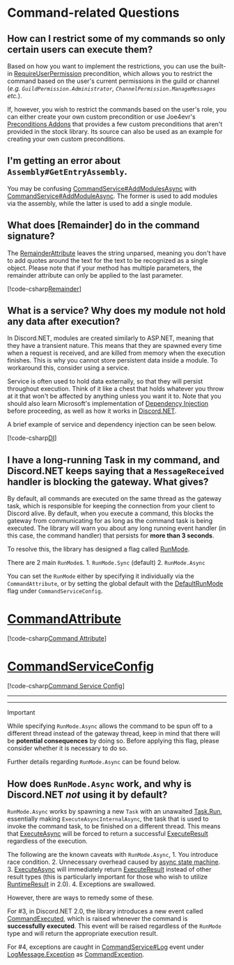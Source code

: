 # Command-related Questions

## How can I restrict some of my commands so only certain users can execute them?

Based on how you want to implement the restrictions, you can use the 
built-in [RequireUserPermission] precondition, which allows you to 
restrict the command based on the user's current permissions in the 
guild or channel (*e.g. `GuildPermission.Administrator`, 
`ChannelPermission.ManageMessages` etc.*). 

If, however, you wish to restrict the commands based on the user's 
role, you can either create your own custom precondition or use 
Joe4evr's [Preconditions Addons] that provides a few custom 
preconditions that aren't provided in the stock library. 
Its source can also be used as an example for creating your own 
custom preconditions.

[RequireUserPermission]: xref:Discord.Commands.RequireUserPermissionAttribute
[Preconditions Addons]: https://github.com/Joe4evr/Discord.Addons/tree/master/src/Discord.Addons.Preconditions

## I'm getting an error about `Assembly#GetEntryAssembly`.

You may be confusing [CommandService#AddModulesAsync] with 
[CommandService#AddModuleAsync]. The former is used to add modules 
via the assembly, while the latter is used to add a single module.

[CommandService#AddModulesAsync]: xref:Discord.Commands.CommandService#Discord_Commands_CommandService_AddModulesAsync_Assembly_System_IServiceProvider_
[CommandService#AddModuleAsync]: xref:Discord.Commands.CommandService#Discord_Commands_CommandService_AddModuleAsync__1_System_IServiceProvider_

## What does [Remainder] do in the command signature?

The [RemainderAttribute] leaves the string unparsed, meaning you 
don't have to add quotes around the text for the text to be 
recognized as a single object. Please note that if your method has 
multiple parameters, the remainder attribute can only be applied to 
the last parameter.

[!code-csharp[Remainder](samples/commands/Remainder.cs)]

[RemainderAttribute]: xref:Discord.Commands.RemainderAttribute

## What is a service? Why does my module not hold any data after execution?

In Discord.NET, modules are created similarly to ASP.NET, meaning 
that they have a transient nature. This means that they are spawned 
every time when a request is received, and are killed from memory 
when the execution finishes. This is why you cannot store persistent 
data inside a module. To workaround this, consider using a service. 

Service is often used to hold data externally, so that they will 
persist throughout execution. Think of it like a chest that holds 
whatever you throw at it that won't be affected by anything unless 
you want it to. Note that you should also learn Microsoft's 
implementation of [Dependency Injection] before proceeding, as well 
as how it works in [Discord.NET](../guides/commands/commands.md#usage-in-modules).

A brief example of service and dependency injection can be seen below.

[!code-csharp[DI](samples/commands/DI.cs)]

[Dependency Injection]: https://docs.microsoft.com/en-us/aspnet/core/fundamentals/dependency-injection

## I have a long-running Task in my command, and Discord.NET keeps saying that a `MessageReceived` handler is blocking the gateway. What gives?

By default, all commands are executed on the same thread as the 
gateway task, which is responsible for keeping the connection from 
your client to Discord alive. By default, when you execute a command, 
this blocks the gateway from communicating for as long as the command 
task is being executed. The library will warn you about any long 
running event handler (in this case, the command handler) that 
persists for **more than 3 seconds**. 

To resolve this, the library has designed a flag called [RunMode]. 

There are 2 main `RunMode`s.
	1. `RunMode.Sync` (default) 
	2. `RunMode.Async`

You can set the `RunMode` either by specifying it individually via
the `CommandAttribute`, or by setting the global default with 
the [DefaultRunMode] flag under `CommandServiceConfig`.

# [CommandAttribute](#tab/cmdattrib)

[!code-csharp[Command Attribute](samples/commands/runmode-cmdattrib.cs)]

# [CommandServiceConfig](#tab/cmdconfig)

[!code-csharp[Command Service Config](samples/commands/runmode-cmdconfig.cs)]

***

***

> [!IMPORTANT]
> While specifying `RunMode.Async` allows the command to be spun off 
> to a different thread instead of the gateway thread,
> keep in mind that there will be **potential consequences** 
> by doing so. Before applying this flag, please 
> consider whether it is necessary to do so.
>
> Further details regarding `RunMode.Async` can be found below.

[RunMode]: xref:Discord.Commands.RunMode
[CommandAttribute]: xref:Discord.Commands.CommandAttribute
[DefaultRunMode]: xref:Discord.Commands.CommandServiceConfig#Discord_Commands_CommandServiceConfig_DefaultRunMode

## How does `RunMode.Async` work, and why is Discord.NET *not* using it by default?

`RunMode.Async` works by spawning a new `Task` with an unawaited 
[Task.Run], essentially making `ExecuteAsyncInternalAsync`, the task 
that is used to invoke the command task, to be finished on a 
different thread. This means that [ExecuteAsync] will be forced to
return a successful [ExecuteResult] regardless of the execution.

The following are the known caveats with `RunMode.Async`,
	1. You introduce race condition.
	2. Unnecessary overhead caused by [async state machine].
	3. [ExecuteAsync] will immediately return [ExecuteResult] instead of 
	other result types (this is particularly important for those who wish 
	to utilize [RuntimeResult] in 2.0).
	4. Exceptions are swallowed.

However, there are ways to remedy some of these.

For #3, in Discord.NET 2.0, the library introduces a new event called 
[CommandExecuted], which is raised whenever the command is 
**successfully executed**. This event will be raised regardless of 
the `RunMode` type and will return the appropriate execution result.

For #4, exceptions are caught in [CommandService#Log] event under 
[LogMessage.Exception] as [CommandException].

[Task.Run]: https://docs.microsoft.com/en-us/dotnet/api/system.threading.tasks.task.run
[async state machine]: https://www.red-gate.com/simple-talk/dotnet/net-tools/c-async-what-is-it-and-how-does-it-work/
[ExecuteAsync]: xref:Discord.Commands.CommandService#Discord_Commands_CommandService_ExecuteAsync_Discord_Commands_ICommandContext_System_Int32_System_IServiceProvider_Discord_Commands_MultiMatchHandling_
[ExecuteResult]: xref:Discord.Commands.ExecuteResult
[RuntimeResult]: xref:Discord.Commands.RuntimeResult
[CommandExecuted]: xref:Discord.Commands.CommandService#Discord_Commands_CommandService_CommandExecuted
[CommandService#Log]: xref:Discord.Commands.CommandService#Discord_Commands_CommandService_Log
[LogMessage.Exception]: xref:Discord.LogMessage#Discord_LogMessage_Exception
[CommandException]: xref:Discord.Commands.CommandException